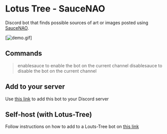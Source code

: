 # Lotus Tree - SauceNAO

Discord bot that finds possible sources of art or images posted using [SauceNAO](https://saucenao.com).

[![demo.gif](https://i.imgur.com/PAW40Z5.gif)]

## Commands
>enablesauce to enable the bot on the current channel
>disablesauce to disable the bot on the current channel

## Add to your server
Use [this link](https://discord.com/oauth2/authorize?client_id=735627177587900518&scope=bot&permissions=3072) to add this bot to your Discord server

## Self-host (with Lotus-Tree)
Follow instructions on how to add to a Louts-Tree bot on [this link](https://github.com/jorgev259/Lotus-Tree)
